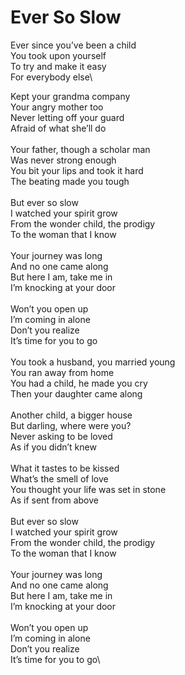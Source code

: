 # Ever So Slow

Ever since you’ve been a child\
You took upon yourself\
To try and make it easy\
For everybody else\

Kept your grandma company\
Your angry mother too\
Never letting off your guard\
Afraid of what she’ll do\
\
Your father, though a scholar man\
Was never strong enough\
You bit your lips and took it hard\
The beating made you tough\
\
But ever so slow\
I watched your spirit grow\
From the wonder child, the prodigy\
To the woman that I know\
\
Your journey was long\
And no one came along\
But here I am, take me in\
I’m knocking at your door\
\
Won’t you open up\
I’m coming in alone\
Don’t you realize\
It’s time for you to go\
\
You took a husband, you married young\
You ran away from home\
You had a child, he made you cry\
Then your daughter came along\
\
Another child, a bigger house\
But darling, where were you?\
Never asking to be loved\
As if you didn’t knew\
\
What it tastes to be kissed\
What’s the smell of love\
You thought your life was set in stone\
As if sent from above\
\
But ever so slow\
I watched your spirit grow\
From the wonder child, the prodigy\
To the woman that I know\
\
Your journey was long\
And no one came along\
But here I am, take me in\
I’m knocking at your door\
\
Won’t you open up\
I’m coming in alone\
Don’t you realize\
It’s time for you to go\

